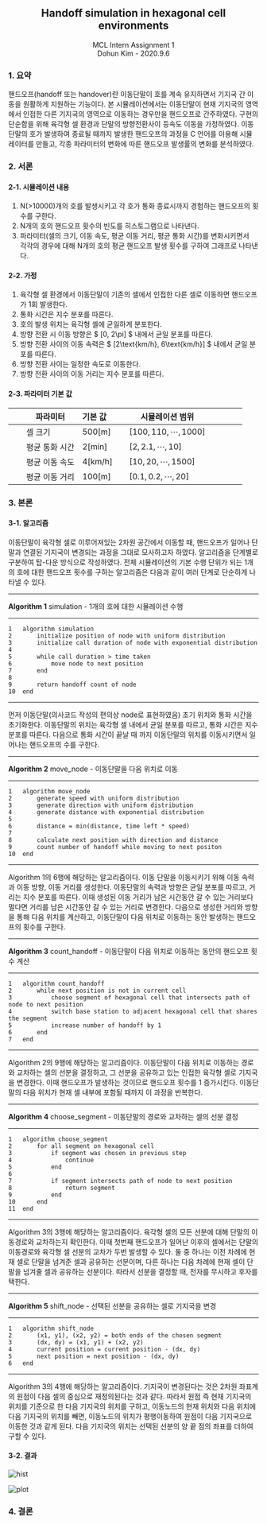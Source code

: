 <h2 style="text-align: center"><br><br>Handoff simulation in hexagonal cell environments </h2>

<div style="text-align: center">MCL Intern Assignment 1</div>
<div style="text-align: center">Dohun Kim - 2020.9.6</div>





### 1. 요약

 핸드오프(handoff 또는 handover)란 이동단말이 호를 계속 유지하면서 기지국 간 이동을 원활하게 지원하는 기능이다. 본 시뮬레이션에서는 이동단말이 현재 기지국의 영역에서 인접한 다른 기지국의 영역으로 이동하는 경우만을 핸드오프로 간주하였다. 구현의 단순함을 위해 육각형 셀 환경과 단말의 방향전환사이 등속도 이동을 가정하였다. 이동단말의 호가 발생하여 종료될 때까지 발생한 핸드오프의 과정을 C 언어를 이용해 시뮬레이터를 만들고, 각종 파라미터의 변화에 따른 핸드오프 발생률의 변화를 분석하였다.



### 2. 서론

#### 2-1. 시뮬레이션 내용

1. N(>10000)개의 호를 발생시키고 각 호가 통화 종료시까지 경험하는 핸드오프의 횟수를 구한다.
2. N개의 호의 핸드오프 횟수의 빈도를 히스토그램으로 나타낸다.
3. 파라미터(셀의 크기, 이동 속도, 평균 이동 거리, 평균 통화 시간)를 변화시키면서 <br>각각의 경우에 대해 N개의 호의 평균 핸드오프 발생 횟수를 구하여 그래프로 나타낸다.



#### 2-2. 가정

1. 육각형 셀 환경에서 이동단말이 기존의 셀에서 인접한 다른 셀로 이동하면 핸드오프가 1회 발생한다.
2. 통화 시간은 지수 분포를 따른다.
3. 호의 발생 위치는 육각형 셀에 균일하게 분포한다.
4. 방향 전환 시 이동 방향은 $ [0, 2\pi] $ 내에서 균일 분포를 따른다.
5. 방향 전환 사이의 이동 속력은 $ [2\text{km/h}, 6\text{km/h}] $ 내에서 균일 분포를 따른다.
6. 방향 전환 사이는 일정한 속도로 이동한다.
7. 방향 전환 사이의 이동 거리는 지수 분포를 따른다.



#### 2-3. 파라미터 기본 값


||파라미터|기본 값&nbsp;&nbsp;&nbsp;&nbsp;&nbsp;&nbsp;&nbsp;| 시뮬레이션 범위            |                  |
|----|----|----|----|---------|
|<img width=12/>|셀 크기|$500\text{[m]}$| $[100, 110, \cdots, 1000]$ |<img width=50/>|
||평균 통화 시간|$2\text{[min]}$| $[2, 2.1, \cdots, 10]$     ||
||평균 이동 속도|$4\text{[km/h]}$| $[10, 20, \cdots, 1500]$   ||
||평균 이동 거리|$100\text{[m]}$| $[0.1,0.2, \cdots,  20]$   ||









### 3. 본론

#### 3-1. 알고리즘

 이동단말이 육각형 셀로 이루어져있는 2차원 공간에서 이동할 때, 핸드오프가 일어나 단말과 연결된 기지국이 변경되는 과정을 그대로 모사하고자 하였다. 알고리즘을 단계별로 구분하여 탑-다운 방식으로 작성하였다. 전체 시뮬레이션의 기본 수행 단위가 되는 1개의 호에 대한 핸드오프 횟수를 구하는 알고리즘은 다음과 같이 여러 단계로 단순하게 나타낼 수 있다. 




___

**Algorithm 1** simulation - 1개의 호에 대한 시뮬레이션 수행

---

```
1	algorithm simulation
2		initialize position of node with uniform distribution
3		initialize call duration of node with exponential distribution
4	
5	    while call duration > time taken
6  	 	 	move node to next position
7    	end
8    
9  		return handoff count of node
10	end	
```

---

 먼저 이동단말(의사코드 작성의 편의상 node로 표현하였음) 초기 위치와 통화 시간을 초기화한다. 이동단말의 위치는 육각형 셀 내에서 균일 분포를 따르고, 통화 시간은 지수 분포를 따른다. 다음으로 통화 시간이 끝날 때 까지 이동단말의 위치를 이동시키면서 일어나는 핸드오프의 수를 구한다.



___

**Algorithm 2** move_node - 이동단말을 다음 위치로 이동

---

```
1	algorithm move_node
2		generate speed with uniform distribution
3		generate direction with uniform distribution
4		generate distance with exponential distribution
5	
6		distance = min(distance, time left * speed)
7	
8		calculate next position with direction and distance	
9		count number of handoff while moving to next positon
10	end
```

---

 Algorithm 1의 6행에 해당하는 알고리즘이다. 이동 단말을 이동시키기 위해 이동 속력과 이동 방향, 이동 거리를 생성한다. 이동단말의 속력과 방향은 균일 분포를 따르고, 거리는 지수 분포를 따른다. 이때 생성된 이동 거리가 남은 시간동안 갈 수 있는 거리보다 멀다면 거리를 남은 시간동안 갈 수 있는 거리로 변경한다. 다음으로 생성한 거리와 방향을 통해 다음 위치를 계산하고, 이동단말이 다음 위치로 이동하는 동안 발생하는 핸드오프의 횟수를 구한다.













___

**Algorithm 3** count_handoff - 이동단말이 다음 위치로 이동하는 동안의 핸드오프 횟수 계산

---

```
1	algorithm count_handoff
2		while next position is not in current cell
3			choose segment of hexagonal cell that intersects path of node to next position
4			switch base station to adjacent hexagonal cell that shares the segment
5			increase number of handoff by 1
6		end
7	end
```

---

 Algorithm 2의 9행에 해당하는 알고리즘이다. 이동단말이 다음 위치로 이동하는 경로와 교차하는 셀의 선분을 결정하고, 그 선분을 공유하고 있는 인접한 육각형 셀로 기지국을 변경한다. 이때 핸드오프가 발생하는 것이므로 핸드오프 횟수를 1 증가시킨다. 이동단말의 다음 위치가 현재 셀 내부에 포함될 때까지 이 과정을 반복한다.



___

**Algorithm 4** choose_segment - 이동단말의 경로와 교차하는 셀의 선분 결정

---

```
1	algorithm choose_segment
2		for all segment on hexagonal cell
3			if segment was chosen in previous step
4	 			continue
5	 		end
6		
7	 		if segment intersects path of node to next position
8	 			return segment
9	        end
10		end
11	end
```

---

 Algorithm 3의 3행에 해당하는 알고리즘이다. 육각형 셀의 모든 선분에 대해 단말의 이동경로와 교차하는지 확인한다. 이때 첫번째 핸드오프가 일어난 이후의 셀에서는 단말의 이동경로와 육각형 셀 선분의 교차가 두번 발생할 수 있다. 둘 중 하나는 이전 차례에 현재 셀로 단말을 넘겨준 셀과 공유하는 선분이며, 다른 하나는 다음 차례에 현재 셀이 단말을 넘겨줄 셀과 공유하는 선분이다. 따라서 선분을 결정할 때, 전자를 무시하고 후자를 택한다.



___

**Algorithm 5** shift_node - 선택된 선분을 공유하는 셀로 기지국을 변경

---

```
1	algorithm shift_node
2		(x1, y1), (x2, y2) = both ends of the chosen segment
3		(dx, dy) = (x1, y1) + (x2, y2)
4		current position = current position - (dx, dy)
5		next position = next position - (dx, dy)
6	end
```

---

 Algorithm 3의 4행에 해당하는 알고리즘이다. 기지국이 변경된다는 것은 2차원 좌표계의 원점이 다음 셀의 중심으로 재정의된다는 것과 같다. 따라서 원점 즉 현재 기지국의 위치를 기준으로 한 다음 기지국의 위치를 구하고, 이동노드의 현재 위치와 다음 위치에 다음 기지국의 위치를 빼면, 이동노드의 위치가 평행이동하여 원점이 다음 기지국으로 이동한 것과 같게 된다. 다음 기지국의 위치는 선택된 선분의 양 끝 점의 좌표를 더하여 구할 수 있다.











#### 3-2. 결과

![hist](images/hist.png)

![plot](images/result.png)





### 4. 결론


```

```